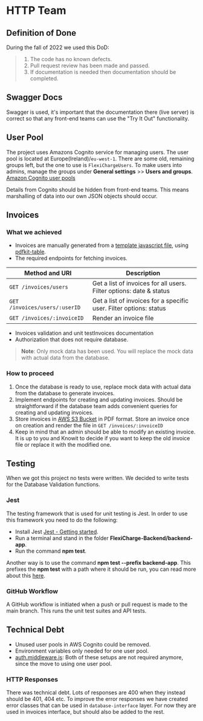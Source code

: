 # HTTP Team 



## Definition of Done

During the fall of 2022 we used this DoD:

> 1. The code has no known defects.
> 2. Pull request review has been made and passed.
> 3. If documentation is needed then documentation should be completed. 



## Swagger Docs

Swagger is used, it's important that the documentation there (live server) is correct so that any front-end teams can use the "Try It Out" functionality.

## User Pool

The project uses Amazons Cognito service for managing users. The user pool is located at Europe(Ireland)/`eu-west-1`.
There are some old, remaining groups left, but the one to use is `FlexiChargeUsers`. To make users into admins, manage the groups under **General settings** >> **Users and groups**. [Amazon Cognito user pools]('https://docs.aws.amazon.com/cognito/latest/developerguide/cognito-dg.pdf#cognito-user-identity-pools')


Details from Cognito should be hidden from front-end teams. This means marshalling of data into our own JSON objects should occur.

## Invoices

### What we achieved
  * Invoices are manually generated from a [template javascript file](https://github.com/knowitrickard/FlexiCharge-Backend/blob/http-team-docs/backend-app/src/database-Interface/utils/invoices.js), using [pdfkit-table](https://www.npmjs.com/package/pdfkit-table). 
  * The required endpoints for fetching invoices.

| Method and URI                | Description   |
| ----------------------------- | ------------- | 
| `GET /invoices/users`         | Get a list of invoices for all users. Filter options: date & status   |
| `GET /invoices/users/:userID` | Get a list of invoices for a specific user. Filter options: status    |
| `GET /invoices/:invoiceID`    | Render an invoice file                                                |

  * Invoices validation and unit testInvoices documentation
  * Authorization that does not require database.

> **Note**: Only mock data has been used. You will replace the mock data with actual data from the database.

### How to proceed

  1. Once the database is ready to use, replace mock data with actual data from the database to generate invoices.
  2. Implement endpoints for creating and updating invoices. Should be straightforward if the database team adds convenient queries for creating and updating invoices.
  3. Store invoices in [AWS S3 Bucket](https://aws.amazon.com/s3/) in PDF format. Store an invoice once on creation and render the file in `GET /invoices/:invoiceID`
  4. Keep in mind that an admin should be able to modify an existing invoice. It is up to you and Knowit to decide if you want to keep the old invoice file or replace it with the modified one.

## Testing
When we got this project no tests were written. We decided to write tests for the Database Validation functions.
### Jest
  The testing framework that is used for unit testing is Jest. In order to use this framework you need to do the following:
  * Install Jest [Jest - Getting started](https://jestjs.io/docs/getting-started).
  * Run a terminal and stand in the folder **FlexiCharge-Backend/backend-app**.
  * Run the command **npm test**.

  Another way is to use the command **npm test --prefix backend-app**. This prefixes the **npm test** with a path where it should be run, you can read more about this [here](https://docs.npmjs.com/cli/v7/using-npm/config#prefix). 

  ### GitHub Workflow
  A GitHub workflow is initiated when a push or pull request is made to the main branch. This runs the
  unit test suites and API tests.  

## Technical Debt
* Unused user pools in AWS Cognito could be removed.
* Environment variables only needed for one user pool.
* [auth.middleware.js](https://github.com/knowitrickard/FlexiCharge-Backend/blob/main/backend-app/src/presentation-layer/middleware/auth.middleware.js#L82): Both of these setups are not required anymore, since the move to using one user pool.
### HTTP Responses
There was technical debt. Lots of responses are 400 when they instead should be 401, 404 etc. To improve the error responses we have created error classes that can be used in `database-interface` layer. For now they are used in invoices interface, but should also be added to the rest.